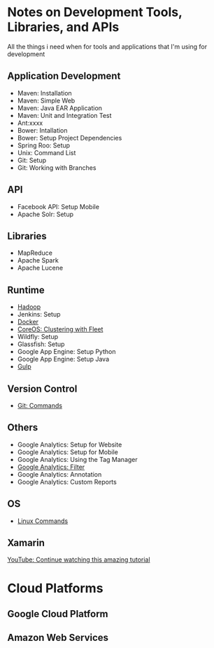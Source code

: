 # Notes on Development Tools, Libraries, and APIs
All the things i need when for tools and applications that I'm using for development

## Application Development
* Maven: Installation
* Maven: Simple Web
* Maven: Java EAR Application
* Maven: Unit and Integration Test
* Ant:xxxx
* Bower: Intallation
* Bower: Setup Project Dependencies
* Spring Roo: Setup
* Unix: Command List
* Git: Setup
* Git: Working with Branches

## API
* Facebook API: Setup Mobile
* Apache Solr: Setup

## Libraries
* MapReduce
* Apache Spark
* Apache Lucene

## Runtime
* [Hadoop](Hadoop/README.MD)
* Jenkins: Setup
* [Docker](Docker/Docker.md)
* [CoreOS: Clustering with Fleet](https://coreos.com/using-coreos/clustering/)
* Wildfly: Setup
* Glassfish: Setup
* Google App Engine: Setup Python
* Google App Engine: Setup Java
* [Gulp](/Gulp/Basics.md)


## Version Control
* [Git: Commands](Git/Commands.md)

## Others
* Google Analytics: Setup for Website
* Google Analytics: Setup for Mobile
* Google Analytics: Using the Tag Manager
* [Google Analytics: Filter](GoogleAnalytics/Filter.md)
* Google Analytics: Annotation
* Google Analytics: Custom Reports

## OS
* [Linux Commands](Linux/Commands.md)


## Xamarin
[YouTube: Continue watching this amazing tutorial](https://youtu.be/LaSPkLJOMlo?t=1h50m35s)

# Cloud Platforms

## Google Cloud Platform

## Amazon Web Services

